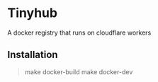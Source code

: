  # Tinyhub
 A docker registry that runs on cloudflare workers

 ## Installation
 > make docker-build
 > make docker-dev

